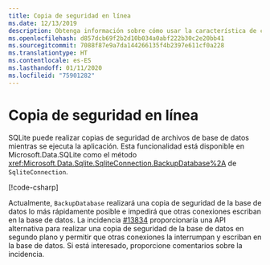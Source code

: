 ```yaml
---
title: Copia de seguridad en línea
ms.date: 12/13/2019
description: Obtenga información sobre cómo usar la característica de copia de seguridad en línea de SQLite.
ms.openlocfilehash: d857dcb69f2b2d10b034a0abf222b30c2e20bb41
ms.sourcegitcommit: 7088f87e9a7da144266135f4b2397e611cf0a228
ms.translationtype: HT
ms.contentlocale: es-ES
ms.lasthandoff: 01/11/2020
ms.locfileid: "75901282"
---
```

# <a name="online-backup"></a>Copia de seguridad en línea

SQLite puede realizar copias de seguridad de archivos de base de datos mientras se ejecuta la aplicación. Esta funcionalidad está disponible en Microsoft.Data.SQLite como el método <xref:Microsoft.Data.Sqlite.SqliteConnection.BackupDatabase%2A> de `SqliteConnection`.

[!code-csharp[](../../../../samples/snippets/standard/data/sqlite/BackupSample/Program.cs?name=snippet_Backup)]

Actualmente, `BackupDatabase` realizará una copia de seguridad de la base de datos lo más rápidamente posible e impedirá que otras conexiones escriban en la base de datos. La incidencia [#13834](https://github.com/dotnet/efcore/issues/13834) proporcionaría una API alternativa para realizar una copia de seguridad de la base de datos en segundo plano y permitir que otras conexiones la interrumpan y escriban en la base de datos. Si está interesado, proporcione comentarios sobre la incidencia.
